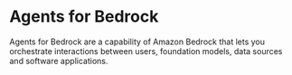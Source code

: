 # Agents for Bedrock

Agents for Bedrock are a capability of Amazon Bedrock that lets you orchestrate interactions between users, foundation models, data sources and software applications.